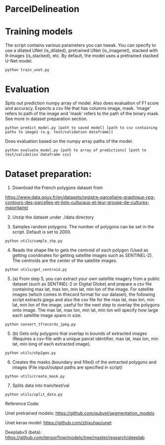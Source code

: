 # ParcelDelineation

# Training models

The script contains various parameters you can tweak. You can specify to use a dilated UNet (is_dilated), pretrained UNet (is_imagenet), stacked with 9-images (is_stacked), etc. By default, the model uses a pretrained stacked U-Net model.

```
python train_unet.py 
```

# Evaluation 

Spits out prediction numpy array of model. Also does evaluation of F1 score and accuracy. Expects a csv file that has columns image, mask. 'image' refers to path of the image and 'mask' refers to the path of the binary mask. See more in dataset preparation section.

```
python predict_model.py [path to saved model] [path to csv containing paths to images (e.g. test/validation dataframe)]
```

Does evaluation based on the numpy array paths of the model. 

```
python evaluate_model.py [path to array of predictions] [path to test/validation dataframe csv]
```


# Dataset preparation:

1. Download the French polygons dataset from 

https://www.data.gouv.fr/en/datasets/registre-parcellaire-graphique-rpg-contours-des-parcelles-et-ilots-culturaux-et-leur-groupe-de-cultures-majoritaire/

2. Unzip the dataset under ./data directory

3. Samples random polygons. The number of polygons can be set in the script. Default is set to 2000.
```
python utils/sample_shp.py   
```

4. Reads the shape file to gets the centroid of each polygon (Used as getting coordinates for getting satellite images such as SENTINEL-2). The centroids are the center of the satellite images.
```
python utils/get_centroid.py   
```

5. (a) From step 5, you can extract your own satellite imagery from a public dataset (such as SENTINEL-2 or Digital Globe) and prepare a csv file containing max lat, max lon, min lat, min lon of the image. For satellite images (which comes in tfrecord format for our dataset), the following script extracts jpegs and also the csv file for the max lat, max lon, min lat, min lon of the image, useful for the next step to overlay the polygons onto image. The max lat, max lon, min lat, min lon will specify how large each satellite image spans in size. 
```
python convert_tfrecords_jpeg.py
```

5. (b) Gets only polygons that overlap in bounds of extracted images (Requires a csv-file with a unique parcel identifier, max lat, max lon, min lat, min long of each extracted image).

```
python utils/shp2geo.py
```

6. Creates the masks (boundary and filled) of the extracted polygons and images (File input/output paths are specified in script)

```
python utils/create_mask.py
```

7. Splits data into train/test/val

```
python utils/split_data.py
```


Reference Code:

Unet pretrained models:
https://github.com/qubvel/segmentation_models

Unet keras model:
https://github.com/zhixuhao/unet

Deeplabv3 (beta):
https://github.com/tensorflow/models/tree/master/research/deeplab
